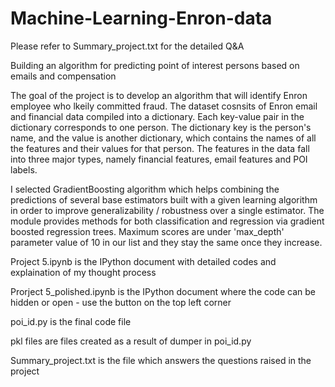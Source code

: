 # Machine-Learning-Enron-data
Please refer to Summary_project.txt for the detailed Q&A

Building an algorithm for predicting point of interest persons based on emails and compensation

The goal of the project is to develop an algorithm that will identify Enron employee who lkeily committed fraud. The dataset cosnsits of Enron email and financial data compiled into a dictionary.  Each key-value pair in the dictionary corresponds to one person. The dictionary key is the person's name, and the value is another dictionary, which contains the names of all the features and their values for that person. The features in the data fall into three major types, namely financial features, email features and POI labels. 

I selected GradientBoosting algorithm which helps combining the predictions of several base estimators built with a given learning algorithm in order to improve generalizability / robustness over a single estimator. The module provides methods for both classification and regression via gradient boosted regression trees. Maximum scores are under 'max_depth' parameter value of 10 in our list and they stay the same once they increase.

Project 5.ipynb is the IPython document with detailed codes and explaination of my thought process

Prorject 5_polished.ipynb is the IPython document where the code can be hidden or open - use the button on the top left corner

poi_id.py is the final code file

pkl files are files created as a result of dumper in poi_id.py

Summary_project.txt is the file which answers the questions raised in the project


